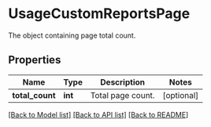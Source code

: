 # UsageCustomReportsPage

The object containing page total count.

## Properties
Name | Type | Description | Notes
------------ | ------------- | ------------- | -------------
**total_count** | **int** | Total page count. | [optional] 

[[Back to Model list]](README.md#documentation-for-models) [[Back to API list]](README.md#documentation-for-api-endpoints) [[Back to README]](README.md)


